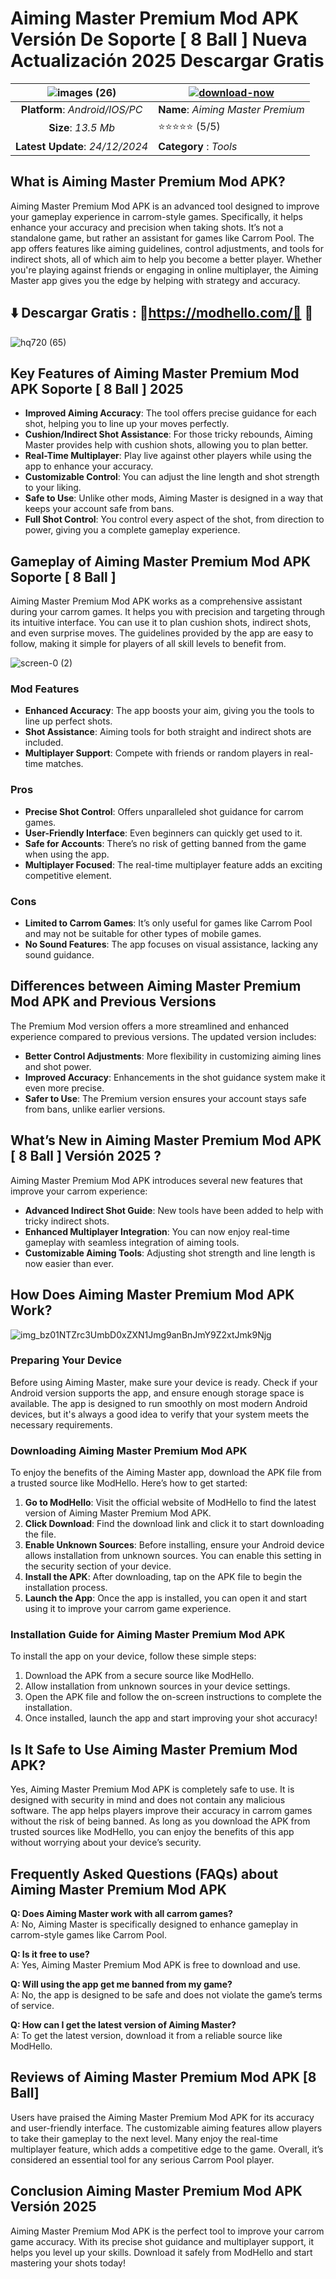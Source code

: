 # Aiming Master Premium Mod APK Versión De Soporte [ 8 Ball ] Nueva Actualización 2025 Descargar Gratis

|![images (26)](https://github.com/user-attachments/assets/68412045-60c3-4346-a467-b3c96cce70e2)| [![download-now](https://github.com/user-attachments/assets/22657e67-9d2d-46af-a41a-5d365d2ddc1f)](https://modhello.com/)  |
|:-------------------------------------------------:|-----------------------|
| **Platform**: *Android/IOS/PC*                      | **Name**: *Aiming Master Premium*    |
| **Size**: *13.5 Mb*                                | ⭐️⭐️⭐️⭐️⭐️ (5/5) |
| **Latest Update**: *24/12/2024*                      | **Category** : *Tools* |
 
## What is Aiming Master Premium Mod APK?

Aiming Master Premium Mod APK is an advanced tool designed to improve your gameplay experience in carrom-style games. Specifically, it helps enhance your accuracy and precision when taking shots. It’s not a standalone game, but rather an assistant for games like Carrom Pool. The app offers features like aiming guidelines, control adjustments, and tools for indirect shots, all of which aim to help you become a better player. Whether you're playing against friends or engaging in online multiplayer, the Aiming Master app gives you the edge by helping with strategy and accuracy.

## ⬇️ Descargar Gratis : 🎱https://modhello.com/🎱 📲
![hq720 (65)](https://github.com/user-attachments/assets/a2affefd-302d-4418-8364-37d13ac312de)


## Key Features of Aiming Master Premium Mod APK Soporte [ 8 Ball ] 2025

- **Improved Aiming Accuracy**: The tool offers precise guidance for each shot, helping you to line up your moves perfectly.  
- **Cushion/Indirect Shot Assistance**: For those tricky rebounds, Aiming Master provides help with cushion shots, allowing you to plan better.  
- **Real-Time Multiplayer**: Play live against other players while using the app to enhance your accuracy.  
- **Customizable Control**: You can adjust the line length and shot strength to your liking.  
- **Safe to Use**: Unlike other mods, Aiming Master is designed in a way that keeps your account safe from bans.  
- **Full Shot Control**: You control every aspect of the shot, from direction to power, giving you a complete gameplay experience.  

## Gameplay of Aiming Master Premium Mod APK Soporte [ 8 Ball ]

Aiming Master Premium Mod APK works as a comprehensive assistant during your carrom games. It helps you with precision and targeting through its intuitive interface. You can use it to plan cushion shots, indirect shots, and even surprise moves. The guidelines provided by the app are easy to follow, making it simple for players of all skill levels to benefit from.

![screen-0 (2)](https://github.com/user-attachments/assets/2f8cedef-8a55-4696-8522-cf2716035580)


### Mod Features

- **Enhanced Accuracy**: The app boosts your aim, giving you the tools to line up perfect shots.  
- **Shot Assistance**: Aiming tools for both straight and indirect shots are included.  
- **Multiplayer Support**: Compete with friends or random players in real-time matches.  

### Pros

- **Precise Shot Control**: Offers unparalleled shot guidance for carrom games.  
- **User-Friendly Interface**: Even beginners can quickly get used to it.  
- **Safe for Accounts**: There’s no risk of getting banned from the game when using the app.  
- **Multiplayer Focused**: The real-time multiplayer feature adds an exciting competitive element.  

### Cons

- **Limited to Carrom Games**: It’s only useful for games like Carrom Pool and may not be suitable for other types of mobile games.  
- **No Sound Features**: The app focuses on visual assistance, lacking any sound guidance.  

## Differences between Aiming Master Premium Mod APK and Previous Versions

The Premium Mod version offers a more streamlined and enhanced experience compared to previous versions. The updated version includes:
- **Better Control Adjustments**: More flexibility in customizing aiming lines and shot power.  
- **Improved Accuracy**: Enhancements in the shot guidance system make it even more precise.  
- **Safer to Use**: The Premium version ensures your account stays safe from bans, unlike earlier versions.  

## What’s New in Aiming Master Premium Mod APK [ 8 Ball ] Versión 2025 ?

Aiming Master Premium Mod APK introduces several new features that improve your carrom experience:
- **Advanced Indirect Shot Guide**: New tools have been added to help with tricky indirect shots.  
- **Enhanced Multiplayer Integration**: You can now enjoy real-time gameplay with seamless integration of aiming tools.  
- **Customizable Aiming Tools**: Adjusting shot strength and line length is now easier than ever.  

## How Does Aiming Master Premium Mod APK Work?

![img_bz01NTZrc3UmbD0xZXN1Jmg9anBnJmY9Z2xtJmk9Njg](https://github.com/user-attachments/assets/b2c2e11b-f1ee-4426-bc98-22e0fcd66655)


### Preparing Your Device

Before using Aiming Master, make sure your device is ready. Check if your Android version supports the app, and ensure enough storage space is available. The app is designed to run smoothly on most modern Android devices, but it's always a good idea to verify that your system meets the necessary requirements.

### Downloading Aiming Master Premium Mod APK

To enjoy the benefits of the Aiming Master app, download the APK file from a trusted source like ModHello. Here’s how to get started:
1. **Go to ModHello**: Visit the official website of ModHello to find the latest version of Aiming Master Premium Mod APK.  
2. **Click Download**: Find the download link and click it to start downloading the file.  
3. **Enable Unknown Sources**: Before installing, ensure your Android device allows installation from unknown sources. You can enable this setting in the security section of your device.  
4. **Install the APK**: After downloading, tap on the APK file to begin the installation process.  
5. **Launch the App**: Once the app is installed, you can open it and start using it to improve your carrom game experience.

### Installation Guide for Aiming Master Premium Mod APK

To install the app on your device, follow these simple steps:
1. Download the APK from a secure source like ModHello.  
2. Allow installation from unknown sources in your device settings.  
3. Open the APK file and follow the on-screen instructions to complete the installation.  
4. Once installed, launch the app and start improving your shot accuracy!

## Is It Safe to Use Aiming Master Premium Mod APK?

Yes, Aiming Master Premium Mod APK is completely safe to use. It is designed with security in mind and does not contain any malicious software. The app helps players improve their accuracy in carrom games without the risk of being banned. As long as you download the APK from trusted sources like ModHello, you can enjoy the benefits of this app without worrying about your device’s security.

## Frequently Asked Questions (FAQs) about Aiming Master Premium Mod APK

**Q: Does Aiming Master work with all carrom games?**  
A: No, Aiming Master is specifically designed to enhance gameplay in carrom-style games like Carrom Pool.

**Q: Is it free to use?**  
A: Yes, Aiming Master Premium Mod APK is free to download and use.

**Q: Will using the app get me banned from my game?**  
A: No, the app is designed to be safe and does not violate the game’s terms of service.

**Q: How can I get the latest version of Aiming Master?**  
A: To get the latest version, download it from a reliable source like ModHello.

## Reviews of Aiming Master Premium Mod APK [8 Ball]

Users have praised the Aiming Master Premium Mod APK for its accuracy and user-friendly interface. The customizable aiming features allow players to take their gameplay to the next level. Many enjoy the real-time multiplayer feature, which adds a competitive edge to the game. Overall, it’s considered an essential tool for any serious Carrom Pool player.

## Conclusion Aiming Master Premium Mod APK Versión 2025

Aiming Master Premium Mod APK is the perfect tool to improve your carrom game accuracy. With its precise shot guidance and multiplayer support, it helps you level up your skills. Download it safely from ModHello and start mastering your shots today!

